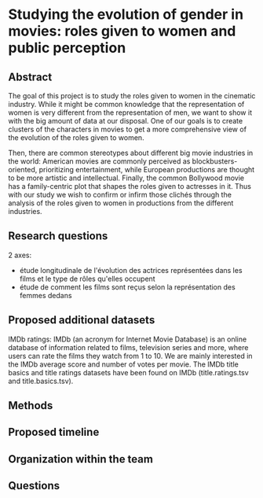 # Studying the evolution of gender in movies: roles given to women and public perception

## Abstract

The goal of this project is to study the roles given to women in the cinematic industry. While it might be common knowledge that the representation of women is very different from the representation of men, we want to show it with the big amount of data at our disposal. One of our goals is to create clusters of the characters in movies to get a more comprehensive view of the evolution of the roles given to women. 

Then, there are common stereotypes about different big movie industries in the world: American movies are commonly perceived as blockbusters-oriented, prioritizing entertainment, while European productions are thought to be more artistic and intellectual. Finally, the common Bollywood movie has a family-centric plot that shapes the roles given to actresses in it. Thus with our study we wish to confirm or infirm those clichés through the analysis of the roles given to women in productions from the different industries. 

## Research questions

2 axes:
- étude longitudinale de l'évolution des actrices représentées dans les films et le type de rôles qu'elles occupent
- étude de comment les films sont reçus selon la représentation des femmes dedans

## Proposed additional datasets 

IMDb ratings: IMDb (an acronym for Internet Movie Database) is an online database of information related to films, television series and more, where users can rate the films they watch from 1 to 10. We are mainly interested in the IMDb average score and number of votes per movie. The IMDb title basics and title ratings datasets have been found on IMDb (title.ratings.tsv and title.basics.tsv). 

## Methods

## Proposed timeline

## Organization within the team

## Questions
